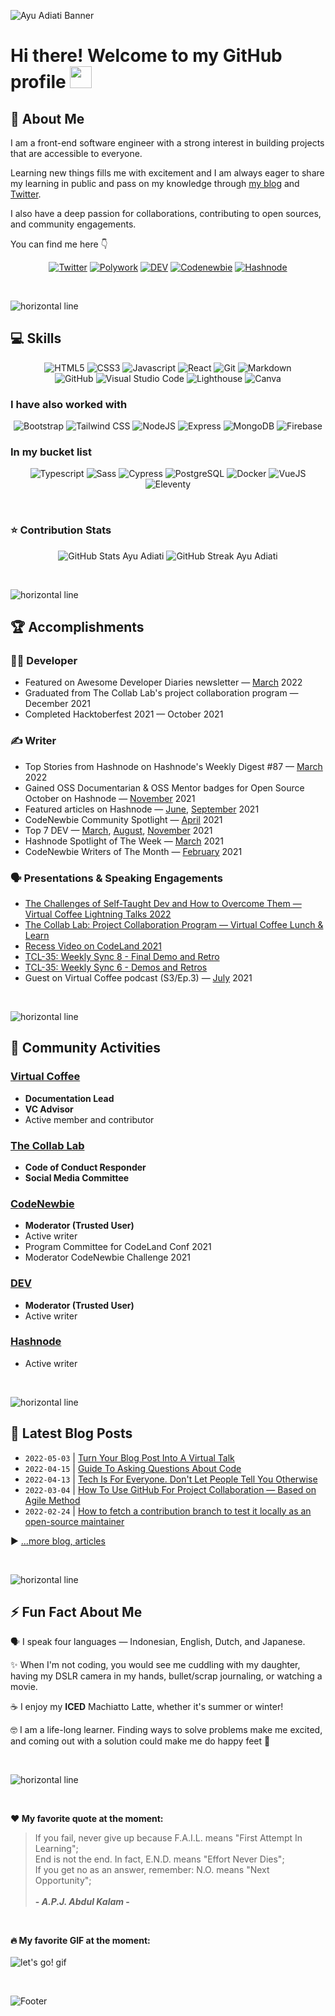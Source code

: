 ![Ayu Adiati Banner](https://user-images.githubusercontent.com/45172775/179356306-9a3522a8-b26d-47b8-bfdf-bd052dbb36ce.svg)

# Hi there! Welcome to my GitHub profile <img src="https://raw.githubusercontent.com/MartinHeinz/MartinHeinz/master/wave.gif" width="35px">

<!--
## 🔎 What you will find here

- [:woman: About Me](#woman-about-me)
- [💻 Skills](#-skills)
  - [I have also worked with](#i-have-also-worked-with)
  - [In my bucket list](#in-my-bucket-list)
- [🏆 Accomplishments](#-accomplishments)
  - [👩‍💻 Developer](#-developer)
  - [✍ Writer](#-writer)
  - [🗣 Presentations & Speaking Engagements](#-presentations--speaking-engagements)
- [👥 Community Activities](#-community-activities)
  - [Virtual Coffee](#virtual-coffee)
  - [The Collab Lab](#the-collab-lab)
  - [CodeNewbie](#codenewbie)
  - [DEV](#dev)
  - [Hashnode](#hashnode)
- [📰 Latest Blog Posts](#-latest-blog-posts)
- [⚡ Fun Fact About Me](#-fun-fact-about-me)
-->

## :woman: About Me

I am a front-end software engineer with a strong interest in building projects that are accessible to everyone.

Learning new things fills me with excitement and I am always eager to share my learning in public and pass on my knowledge through [my blog](https://adiati.com) and [Twitter](https://twitter.com/adiatiayu).

I also have a deep passion for collaborations, contributing to open sources, and community engagements.

You can find me here 👇

<p align="center">
<a href="https://twitter.com/AdiatiAyu"><img src="https://img.shields.io/badge/-Twitter-F3F7FA?logo=twitter&logoColor=1DA1F2&style=for-the-badge&logoWidth=30" alt="Twitter"></a>
<a href="https://www.polywork.com/adiatiayu"><img src="https://img.shields.io/badge/-Polywork-F3F7FA?logo=polywork&logoColor=543DE0&style=for-the-badge&logoWidth=30" alt="Polywork"></a>
<a href="https://dev.to/adiatiayu"><img src="https://img.shields.io/badge/-DEV-F3F7FA?logo=dev.to&logoColor=0A0A0A&style=for-the-badge&logoWidth=30" alt="DEV"></a>
<a href="https://community.codenewbie.org/adiatiayu"><img src="https://img.shields.io/badge/-CodeNewbie-F3F7FA?logo=codenewbie&logoColor=9013FE&style=for-the-badge&logoWidth=30" alt="Codenewbie"></a>
<a href="https://hashnode.com/@adiatiayu"><img src="https://img.shields.io/badge/-Hashnode-F3F7FA?logo=hashnode&logoColor=2962FF&style=for-the-badge&logoWidth=30" alt="Hashnode"></a>
</p>

<br> 

![horizontal line](https://user-images.githubusercontent.com/45172775/179351770-56e6a087-0758-4921-8a11-85647a92ff33.svg)

## 💻 Skills

<p align="center">
<img src="https://img.shields.io/badge/-HTML5-05128B?logo=html5&logoColor=E34F26&style=for-the-badge&logoWidth=30" alt="HTML5">
<img src="https://img.shields.io/badge/-CSS3-05128B?logo=css3&logoColor=1572B6&style=for-the-badge&logoWidth=30" alt="CSS3">
<img src="https://img.shields.io/badge/-JavaScript-05128B?logo=javascript&logoColor=F7DF1E&style=for-the-badge&logoWidth=30" alt="Javascript">
<img src="https://img.shields.io/badge/-React-05128B?logo=react&logoColor=61DAFB&style=for-the-badge&logoWidth=30" alt="React">
<img src="https://img.shields.io/badge/-Git-05128B?logo=git&logoColor=F05032&style=for-the-badge&logoWidth=30" alt="Git">
<img src="https://img.shields.io/badge/-Markdown-05128B?logo=markdown&logoColor=F3F7FA&style=for-the-badge&logoWidth=30" alt="Markdown">
<br>
<img src="https://img.shields.io/badge/-GitHub-FB750B?logo=github&logoColor=181717&style=for-the-badge&logoWidth=30" alt="GitHub">
<img src="https://img.shields.io/badge/-Visual Studio Code-FB750B?logo=visualstudiocode&logoColor=007ACC&style=for-the-badge&logoWidth=30" alt="Visual Studio Code">
<img src="https://img.shields.io/badge/-Lighthouse-FB750B?logo=lighthouse&logoColor=000000&style=for-the-badge&logoWidth=30" alt="Lighthouse">
<img src="https://img.shields.io/badge/-Canva-FB750B?logo=canva&logoColor=00C4CC&style=for-the-badge&logoWidth=30" alt="Canva">
</p>

### I have also worked with
<p align="center">
<img src="https://img.shields.io/badge/-Bootstrap-F3F7FA?logo=bootstrap&logoColor=7952B3&style=for-the-badge&logoWidth=30" alt="Bootstrap">
<img src="https://img.shields.io/badge/-Tailwind CSS-F3F7FA?logo=tailwindcss&logoColor=06B6D4&style=for-the-badge&logoWidth=30" alt="Tailwind CSS">
<img src="https://img.shields.io/badge/-NodeJS-F3F7FA?logo=node.js&logoColor=339933&style=for-the-badge&logoWidth=30" alt="NodeJS">
<img src="https://img.shields.io/badge/-Express-F3F7FA?logo=express&logoColor=000000&style=for-the-badge&logoWidth=30" alt="Express">
<img src="https://img.shields.io/badge/-MongoDB-F3F7FA?logo=mongodb&logoColor=47A248&style=for-the-badge&logoWidth=30" alt="MongoDB">
<img src="https://img.shields.io/badge/-Firebase-F3F7FA?logo=firebase&logoColor=FFCA28&style=for-the-badge&logoWidth=30" alt="Firebase">
</p>

### In my bucket list

<p align="center">
<img src="https://img.shields.io/badge/-Typescript-FADDC6?logo=typescript&logoColor=3178C6&style=for-the-badge&logoWidth=30" alt="Typescript">
<img src="https://img.shields.io/badge/-Sass-FADDC6?logo=sass&logoColor=CC6699&style=for-the-badge&logoWidth=30" alt="Sass">
  <img src="https://img.shields.io/badge/-Cypress-FADDC6?logo=cypress&logoColor=17202C&style=for-the-badge&logoWidth=30" alt="Cypress">
<img src="https://img.shields.io/badge/-PostgreSQL-FADDC6?logo=postgresql&logoColor=4169E1&style=for-the-badge&logoWidth=30" alt="PostgreSQL">
<img src="https://img.shields.io/badge/-Docker-FADDC6?logo=docker&logoColor=2496ED&style=for-the-badge&logoWidth=30" alt="Docker">
<img src="https://img.shields.io/badge/-Vue-FADDC6?logo=vue.js&logoColor=4FC08D&style=for-the-badge&logoWidth=30" alt="VueJS">
<img src="https://img.shields.io/badge/-Eleventy-FADDC6?logo=eleventy&logoColor=000000&style=for-the-badge&logoWidth=30" alt="Eleventy">
</p>

<br>

### ⭐ Contribution Stats

<p align="center">
<img src="https://github-readme-stats.vercel.app/api/?username=adiati98&count_private=true&theme=tokyonight&bg_color=030D6B&title_color=FB750B&text_color=B1B8FF&showicons=true" alt="GitHub Stats Ayu Adiati">
<img src="http://github-readme-streak-stats.herokuapp.com?user=adiati98&theme=tokyonight&background=030D6B&stroke=B1B8FF&ring=FB750B&fire=FB750B&currStreakNum=77CFFF&sideNums=FB750B&currStreakLabel=77CFFF&sideLabels=FB750B&dates=B1B8FF&date_format=j%20M%5B%20Y%5D""https://git.io/streak-stats" alt="GitHub Streak Ayu Adiati">
</p>

<br> 

![horizontal line](https://user-images.githubusercontent.com/45172775/179351770-56e6a087-0758-4921-8a11-85647a92ff33.svg)

## 🏆 Accomplishments

### 👩‍💻 Developer

- Featured on Awesome Developer Diaries newsletter — [March](https://buttondown.email/awesomedeveloperdiaries/archive/victorias-edition-meet-ayu-and-how-to-get/) 2022
- Graduated from The Collab Lab's project collaboration program — December 2021
- Completed Hacktoberfest 2021 — October 2021

### ✍ Writer

- Top Stories from Hashnode on Hashnode's Weekly Digest #87 — [March](http://e.customeriomail.com/deliveries/RIDfBQMAAX95cXsCeohFOugRJfs-Ug==) 2022
- Gained OSS Documentarian & OSS Mentor badges for Open Source October on Hashnode — [November](https://townhall.hashnode.com/oss-grant-badge-winners) 2021
- Featured articles on Hashnode — [June](https://adiati.com/lesson-learned-massive-burnout-in-learning-web-development), [September](https://adiati.com/i-have-been-writing-a-blog-for-10-months-here-is-my-story) 2021
- CodeNewbie Community Spotlight — [April](https://community.codenewbie.org/codenewbie/ayu-polyglot-latte-lover-codenewbie-149m) 2021
- Top 7 DEV — [March](https://dev.to/devteam/the-7-most-popular-dev-posts-from-the-past-week-5h5d), [August](https://dev.to/devteam/top-7-featured-dev-posts-from-the-past-week-3h2i), [November](https://dev.to/devteam/top-7-featured-dev-posts-from-the-past-week-35fb) 2021
- Hashnode Spotlight of The Week — [March](https://twitter.com/hashnode/status/1366715534142812166) 2021
- CodeNewbie Writers of The Month — [February](https://community.codenewbie.org/codenewbie/codenewbie-writers-of-the-month-february-2021-kb7) 2021

### 🗣 Presentations & Speaking Engagements

- [The Challenges of Self-Taught Dev and How to Overcome Them — Virtual Coffee Lightning Talks 2022](https://www.youtube.com/watch?v=CP9drTHQL-Y&t=8s)
- [The Collab Lab: Project Collaboration Program — Virtual Coffee Lunch & Learn](https://www.youtube.com/watch?v=BtJTeGuUKTM&t=2641s)
- [Recess Video on CodeLand 2021](https://www.youtube.com/watch?t=3788&v=4pI7miwXwY0&feature=youtu.be)
- [TCL-35: Weekly Sync 8 - Final Demo and Retro](https://www.youtube.com/watch?v=MIY3c2fh8xo)
- [TCL-35: Weekly Sync 6 - Demos and Retros](https://www.youtube.com/watch?v=RGufaZFAJA8)
- Guest on Virtual Coffee podcast (S3/Ep.3) — [July](https://virtualcoffee.io/podcast/0303-ayu-adiati/) 2021

<br> 

![horizontal line](https://user-images.githubusercontent.com/45172775/179351770-56e6a087-0758-4921-8a11-85647a92ff33.svg)

## 👥 Community Activities

### [Virtual Coffee](https://virtualcoffee.io/members/)

- **Documentation Lead**
- **VC Advisor**
- Active member and contributor

### [The Collab Lab](https://the-collab-lab.codes/volunteers/)

- **Code of Conduct Responder**
- **Social Media Committee**

### [CodeNewbie](https://community.codenewbie.org/adiatiayu)

- **Moderator (Trusted User)**
- Active writer
- Program Committee for CodeLand Conf 2021
- Moderator CodeNewbie Challenge 2021

### [DEV](https://dev.to/adiatiayu)

- **Moderator (Trusted User)**
- Active writer

### [Hashnode](https://hashnode.com/@adiatiayu)

- Active writer

<br> 

![horizontal line](https://user-images.githubusercontent.com/45172775/179351770-56e6a087-0758-4921-8a11-85647a92ff33.svg)

## 📰 Latest Blog Posts

<!-- BLOG-POST-LIST:START -->
- `2022-05-03` | [Turn Your Blog Post Into A Virtual Talk](https://adiati.com/turn-your-blog-post-into-a-virtual-talk)  
- `2022-04-15` | [Guide To Asking Questions About Code](https://adiati.com/guide-to-asking-questions-about-code)  
- `2022-04-13` | [Tech Is For Everyone. Don&#39;t Let People Tell You Otherwise](https://adiati.com/tech-is-for-everyone-dont-let-people-tell-you-otherwise)  
- `2022-03-04` | [How To Use GitHub For Project Collaboration — Based on Agile Method](https://adiati.com/how-to-use-github-for-project-collaboration-based-on-agile-method)  
- `2022-02-24` | [How to fetch a contribution branch to test it locally as an open-source maintainer](https://adiati.com/how-to-fetch-a-contribution-branch-to-test-it-locally-as-an-open-source-maintainer)  

<!-- BLOG-POST-LIST:END -->

▶ [...more blog, articles](https://adiati.com)

<br> 

![horizontal line](https://user-images.githubusercontent.com/45172775/179351770-56e6a087-0758-4921-8a11-85647a92ff33.svg)

## ⚡ Fun Fact About Me
🗣 I speak four languages — Indonesian, English, Dutch, and Japanese.

:sparkles: When I'm not coding, you would see me cuddling with my daughter, having my DSLR camera in my hands, bullet/scrap journaling, or watching a movie.

☕ I enjoy my **ICED** Machiatto Latte, whether it's summer or winter!

🤓 I am a life-long learner. Finding ways to solve problems make me excited, and coming out with a solution could make me do happy feet :penguin:

<br> 

![horizontal line](https://user-images.githubusercontent.com/45172775/179351770-56e6a087-0758-4921-8a11-85647a92ff33.svg)

<br>

**❤ My favorite quote at the moment:**
> If you fail, never give up because F.A.I.L. means "First Attempt In Learning";
<br> End is not the end. In fact, E.N.D. means "Effort Never Dies"; 
<br> If you get no as an answer, remember: N.O. means "Next Opportunity";
<br><br> **- *A.P.J. Abdul Kalam* -**

<br>

**:fire: My favorite GIF at the moment:**
<br>
<br>
![let's go! gif](https://media.giphy.com/media/4GXUa4U05Q0JAM972c/giphy.gif)

<br>

![Footer](https://user-images.githubusercontent.com/45172775/179351922-cb6ccac8-0740-4b83-a43e-68569875206d.svg)

